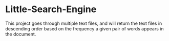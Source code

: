 # Little-Search-Engine
This project goes through multiple text files, and will return the text files in descending order based on the frequency a given pair of words appears in the document.
